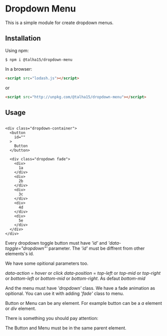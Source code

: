 # Dropdown Menu

This is a simple module for create dropdown menus.

## Installation

Using npm:

```shell
$ npm i @talha15/dropdown-menu
```

In a browser:

```html
<script src="lodash.js"></script>
```

or

```html
<script src="http://unpkg.com/@talha15/dropdown-menu"></script>
```

## Usage

```

<div class="dropdown-container">
  <button
    id=""
  >
    Button
  </button>

  <div class="dropdown fade">
    <div>
      1a
    </div>
    <div>
      2b
    </div>
    <div>
      3c
    </div>
    <div>
      4d
    </div>
    <div>
      5e
    </div>
  </div>
</div>

```

Every dropdown toggle button must have _'id'_ and _'data-toggle="dropdown"'_ parameter. The _'id'_ must be diffrent from other elements's id.

We have some opitional parameters too.

_data-action_ = _hover_ or _click_
_data-position_ = _top-left_ or _top-mid_ or _top-right_ or _bottom-left_ or _bottom-mid_ or _bottom-right_. As defaut _bottom-mid_

And the menu must have _'dropdown'_ class. We have a fade animation as opitional. You can use it with adding _'fade'_ class to menu.

Button or Menu can be any element. For example button can be a _a_ element or _div_ element.

There is something you should pay attention:

The Button and Menu must be in the same parent element.
